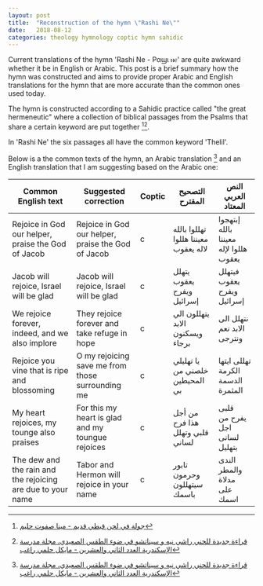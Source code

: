 ```yaml
---
layout: post
title:  "Reconstruction of the hymn \"Rashi Ne\""
date:   2018-08-12
categories: theology hymnology coptic hymn sahidic
---
```


Current translations of the hymn 'Rashi Ne - Ραϣι ⲛⲉ' are quite awkward whether it be in English or Arabic. This post is a brief summary how the hymn was constructed and aims to provide proper Arabic and English translations for the hymn that are more accurate than the common ones used today.

The hymn is constructed according to a Sahidic practice called "the great hermeneutic" where a collection of biblical passages from the Psalms that share a certain keyword are put together [^1][^2]. 
<!--excerpt-->
In 'Rashi Ne' the six passages all have the common keyword 'Thelil'.

Below is a the common texts of the hymn, an Arabic translation [^2] and an English translation that I am suggesting based on the Arabic one:

| Common English text | Suggested correction | Coptic | التصحيح المقترح | النص العربي المعتاد |
| ------------------- | -------------------- | ------ | -------------------- | ----------------|
| Rejoice in God our helper, praise the God of Jacob | Rejoice in God our helper, praise the God of Jacob | c | تهللوا بالله معيننا هللوا لاله يعقوب | إبتهجوا بالله معيننا هللوا لإله يعقوب |
| Jacob will rejoice, Israel will be glad | Jacob will rejoice, Israel will be glad | c | يتهلل يعقوب ويفرح إسرائيل | فيتهلل يعقوب ويفرح إسرائيل |
| We rejoice forever, indeed, and we also implore | They rejoice forever and take refuge in hope | c | يتهللون الي الابد ويسكنون برجاء | نتهلل الى الابد نعم ونترجى |
| Rejoice you vine that is ripe and blossoming | O my rejoicing save me from those surrounding me | c | يا تهليلي خلصني من المحيطين بي | تهللى ايتها الكرمة الدسمة المثمرة |
| My heart rejoices, my tounge also praises | For this my heart is glad and my toungue rejoices | c | من أجل هذا فرح قلبي وتهلل لساني | قلبى يفرح من اجل لسانى بتهليل |
| The dew and the rain and the rejoicing are due to your name | Tabor and Hermon will rejoice in your name | c | تابور وحرمون سيتهللون باسمك | الندى والمطر مدلاة على اسمك |

[^1]: [جولة في لحن قبطي قديم - مينا صفوت حليم](http://www.mediafire.com/file/v5bam5724wy8v7c/%D8%AC%D9%88%D9%84%D8%A9+%D9%81%D9%89+%D9%84%D8%AD%D9%86+%D9%82%D8%A8%D8%B7%D9%89+%D9%82%D8%AF%D9%8A%D9%85+2-+%D8%B1%D8%A7%D8%B4%D9%89+%D9%86%D9%8A%D9%87+%D8%B3%D9%8A%D9%86%D8%A7+%D8%B5%D8%A7%D8%AC%D9%89.pdf)
[^2]: [قراءة جديدة للحني راشي نيه و سيناتشو في ضوء الطقس الصعيدي، مجلة مدرسة الإسكندرية العدد الثاني والعشرين - مايكل حلمي راغب](https://bookstore.asfcs.org/%D9%83%D8%AA%D8%A8/%d9%82%d8%b1%d8%a7%d8%a1%d8%a9-%d8%ac%d8%af%d9%8a%d8%af%d8%a9-%d9%84%d9%84%d8%ad%d9%86%d9%8a-%e2%b2%a5%e2%b2%89%e2%b2%9b%e2%b2%81%ef%bf%bd%cf%a3%e2%b2%9f-%d9%88-%e2%b2%a3%e2%b2%81%cf%a3%e2%b2%93/)
